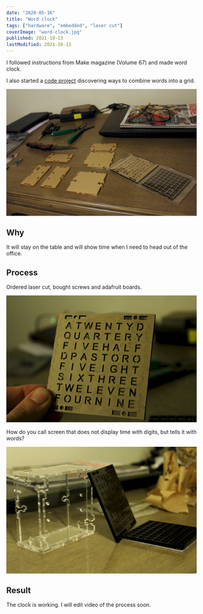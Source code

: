 ```yaml
---
date: "2020-05-16"
title: "Word clock"
tags: ["hardware", "embedded", "laser cut"]
coverImage: "word-clock.jpg"
published: 2021-10-13
lastModified: 2021-10-13
---
```


I followed instructions from Make magazine (Volume 67) and made word clock.

I also started a [code project](https://repl.it/@stakanmartini/WordClock#main.cpp) discovering ways to combine words into a grid.

![Acryl is ready](./word-clock-1.jpg)

## Why

It will stay on the table and will show time when I need to head out of the office.

## Process

Ordered laser cut, bought screws and adafruit boards.

![Peel it](./word-clock-2.jpg)

How do you call screen that does not display time with digits, but tells it with words?

![The case](./word-clock-3.jpg)

## Result

The clock is working. I will edit video of the process soon.
